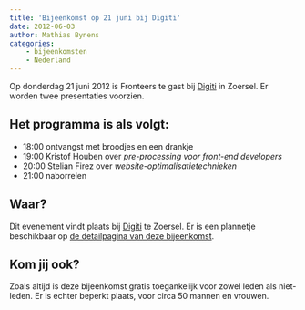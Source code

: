```yaml
---
title: 'Bijeenkomst op 21 juni bij Digiti'
date: 2012-06-03
author: Mathias Bynens
categories:
    - bijeenkomsten
    - Nederland
---
```


Op donderdag 21 juni 2012 is Fronteers te gast bij [Digiti](http://digiti.be/) in Zoersel. Er worden twee presentaties voorzien.

## Het programma is als volgt:

-   18:00 ontvangst met broodjes en een drankje
-   19:00 Kristof Houben over _pre-processing voor front-end developers_
-   20:00 Stelian Firez over _website-optimalisatietechnieken_
-   21:00 naborrelen

## Waar?

Dit evenement vindt plaats bij [Digiti](http://digiti.be/) te Zoersel. Er is een plannetje beschikbaar op [de detailpagina van deze bijeenkomst](/bijeenkomsten/2012/digiti).

## Kom jij ook?

Zoals altijd is deze bijeenkomst gratis toegankelijk voor zowel leden als niet-leden. Er is echter beperkt plaats, voor circa 50 mannen en vrouwen. 
